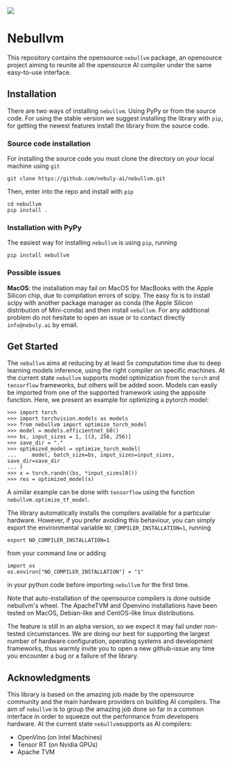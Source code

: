 
<img src="https://user-images.githubusercontent.com/83510798/154972625-09e4a459-f43c-423e-b835-8df2f9dd3253.png">

# Nebullvm

This repository contains the opensource `nebullvm` package, an opensource project
aiming to reunite all the opensource AI compiler under the same easy-to-use interface.

## Installation
There are two ways of installing `nebullvm`. Using PyPy or from the source code.
For using the stable version we suggest installing the library with `pip`, for 
getting the newest features install the library from the source code.

### Source code installation
For installing the source code you must clone the directory on your local machine
using `git`
```
git clone https://github.com/nebuly-ai/nebullvm.git
```
Then, enter into the repo and install with `pip`
```
cd nebullvm
pip install .
```
### Installation with PyPy
The easiest way for installing `nebullvm` is using `pip`, running
```
pip install nebullvm
```
### Possible issues
**MacOS**: the installation may fail on MacOS for MacBooks with the Apple Silicon chip,
due to compilation errors of scipy. The easy fix is to install scipy with another
package manager as conda (the Apple Silicon distribution of Mini-conda) and then install
`nebullvm`.
For any additional problem do not hesitate to open an issue or to contact directly
`info@nebuly.ai` by email.

## Get Started
The `nebullvm` aims at reducing by at least 5x computation time due to 
deep learning models inference, using the right compiler on specific machines.
At the current state `nebullvm` supports model optimization from the `torch` 
and `tensorflow` frameworks, but others will be added soon. 
Models can easily be imported from one of the supported framework 
using the apposite function.
Here, we present an example for optimizing a pytorch model:
```
>>> import torch
>>> import torchvision.models as models
>>> from nebullvm import optimize_torch_model
>>> model = models.efficientnet_b0()
>>> bs, input_sizes = 1, [(3, 256, 256)]
>>> save_dir = "."
>>> optimized_model = optimize_torch_model(
...     model, batch_size=bs, input_sizes=input_sizes, save_dir=save_dir
... )
>>> x = torch.randn((bs, *input_sizes[0]))
>>> res = optimized_model(x)
```
A similar example can be done with `tensorflow` using the function 
`nebullvm.optimize_tf_model`.

The library automatically installs the compilers available for a particular 
hardware. However, if you prefer avoiding this behaviour, you can simply 
export the environmental variable `NO_COMPILER_INSTALLATION=1`, running
```
export NO_COMPILER_INSTALLATION=1
```
from your command line or adding
```
import os
os.environ["NO_COMPILER_INSTALLATION"] = "1"
```
in your python code before importing `nebullvm` for the first time.

Note that auto-installation of the opensource compilers is done outside nebullvm's wheel. 
The ApacheTVM and Openvino installations have been tested on MacOS, Debian-like and CentOS-like
linux distributions. 

The feature is still in an alpha version, so we expect it may fail under
non-tested circumstances. We are doing our best for supporting the largest number of
hardware configuration, operating systems and development frameworks, thus warmly invite you to
open a new github-issue any time you encounter a bug or a failure of the library.


## Acknowledgments

This library is based on the amazing job made by the opensource community and the
main hardware providers on building AI compilers. The aim of `nebullvm` is to group
the amazing job done so far in a common interface in order to squeeze out the 
performance from developers hardware. At the current state `nebullvm`supports
as AI compilers:
* OpenVino (on Intel Machines)
* Tensor RT (on Nvidia GPUs)
* Apache TVM
